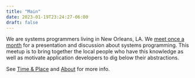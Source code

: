 ```yaml
---
title: "Main"
date: 2023-01-19T23:24:27-06:00
draft: false
---
```


We are systems programmers living in New Orleans, LA. We [meet once a month](/time-and-place/) for a presentation
and discussion about systems programming. This meetup is to bring together the local people who have this knowledge 
as well as motivate application developers to dig below their abstractions.

See [Time & Place](/time-and-place) and [About](/about) for more info.

